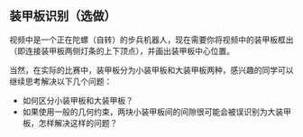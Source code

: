 ## 装甲板识别（选做）
视频中是一个正在陀螺（自转）的步兵机器人，现在需要你将视频中的装甲板框出（即连接装甲板两侧灯条的上下顶点），并画出装甲板中心位置。

当然，在实际的比赛中，装甲板分为小装甲板和大装甲板两种，感兴趣的同学可以继续思考解决以下几个问题：
- 如何区分小装甲板和大装甲板？
- 如果使用一般的几何约束，两块小装甲板间的间隙很可能会被误识别为大装甲板，怎样解决这样的问题？